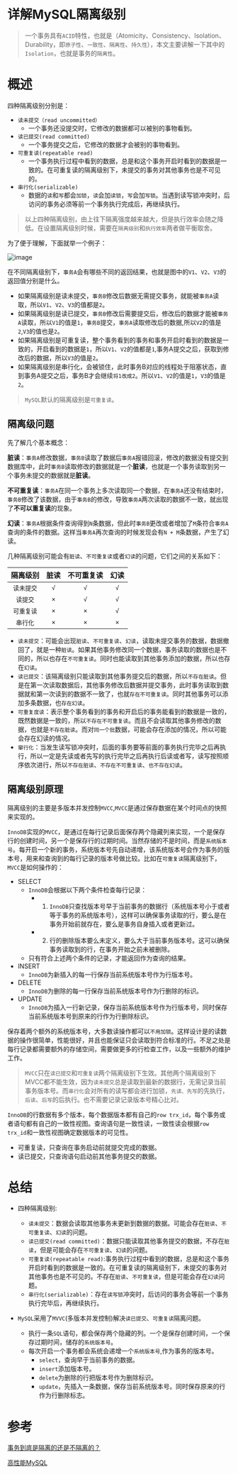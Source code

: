 # 详解MySQL隔离级别

> 一个事务具有`ACID`特性，也就是（Atomicity、Consistency、Isolation、Durability，即`原子性`、`一致性`、`隔离性`、`持久性`），本文主要讲解一下其中的`Isolation`，也就是事务的`隔离性`。

# 概述

四种隔离级别分别是：
* `读未提交（read uncommitted）`
   * 一个事务还没提交时，它修改的数据都可以被别的事物看到。
* `读已提交(read committed)`
   * 一个事务提交之后，它修改的数据才会被别的事物看到。
* `可重复读(repeatable read)`
   * 一个事务执行过程中看到的数据，总是和这个事务开启时看到的数据是一致的。在可重复读的隔离级别下，未提交的事务对其他事务也是不可见的。
* `串行化(serializable)`
   * 数据的`读`和`写`都会`加锁`，`读`会加`读锁`，`写`会加`写锁`。当遇到读写锁冲突时，后访问的事务必须等前一个事务执行完成后，再继续执行。
   
>以上四种隔离级别，由上往下隔离强度越来越大，但是执行效率会随之降低。在设置隔离级别时候，需要在`隔离级别`和`执行效率`两者做平衡取舍。


为了便于理解，下面就举一个例子：

![image](https://user-images.githubusercontent.com/11553237/186570984-37a54c0e-4849-4595-a9e7-58bfa8afc4b3.png)

在不同隔离级别下，`事务A`会有哪些不同的返回结果，也就是图中的`V1`、`V2`、`V3`的返回值分别是什么。

* 如果隔离级别是读未提交，`事务B`修改后数据无需提交事务，就能被`事务A`读取，所以`V1`、`V2`、`V3`的值都是`2`。  
* 如果隔离级别是读已提交，`事务B`修改后需要提交后，修改后的数据才能被`事务A`读取，所以`V1`的值是`1`，`事务B`提交，`事务A`读取修改后的数据,所以`V2`的值是`2`,`V3`的值也是`2`。
* 如果隔离级别是可重复读，整个事务看到的事务和事务开启时看到的数据是一致的，开启看到的数据是`1`，所以`V1`、`V2`的值都是`1`,事务A提交之后，获取到修改后的数据，所以`V3`的值是`2`。
* 如果隔离级别是串行化，会被锁住，此时事务B对应的线程处于阻塞状态，直到事务A提交之后，事务B才会继续`将1改成2`。所以`V1`、`V2`的值是`1`，`V3`的值是`2`。

> `MySQL`默认的隔离级别是`可重复读`。

## 隔离级问题

先了解几个基本概念：

**脏读**：`事务A`修改数据，`事务B`读取了数据后`事务A`报错回滚，修改的数据没有提交到数据库中，此时`事务B`读取修改的数据就是一个**脏读**，也就是一个事务读取到另一个事务未提交的数据就是**脏读**。

**不可重复读**：`事务A`在同一个事务上多次读取同一个数据，在`事务A`还没有结束时，`事务B`修改了该数据，由于`事务B`的修改，导致`事务A`两次读取的数据不一致，就出现了**不可以重复读**的现象。

**幻读**：`事务A`根据条件查询得到`N`条数据，但此时`事务B`更改或者增加了`M`条符合`事务A`查询的条件的数据。这样当`事务A`再次查询的时候发现会有`N + M`条数据，产生了幻读。 


几种隔离级别可能会有`脏读`、`不可重复读`或者`幻读`的问题，它们之间的关系如下：

| 隔离级别    |  脏读   |   不可重复读  |   幻读  |
| :---: | :---: | :---: | :---: |
|  `读未提交` |   `√`  |   `√`  |  `√` |
|  `读提交`   |   `×`  |   `√`  |  `√`  |
|  `可重复读` |   `×`  |   `×`  |   `√` |
|  `串行化`  |   `×`  |   `×`  |  `×`   |


* `读未提交`：可能会出现`脏读`、`不可重复读`、`幻读`，读取未提交事务的数据，数据撤回了，就是一种`脏读`。如果其他事务修改同一个数据，事务读取的数据也是不同的，所以也存在`不可重复读`。同时也能读取到其他事务添加的数据，所以也存在`幻读`。
* `读已提交`：该隔离级别只能读取到其他事务提交后的数据，所以`不存在脏读`。但是在第一次读取数据后，其他事务修改后数据并提交事务，此时事务读取到数据就和第一次读到的数据不一致了，也就`存在不可重复读`。同时其他事务可以添加多条数据，也`存在幻读`。
* `可重复度读`：表示整个事务看到的事务和开启后的事务能看到的数据是一致的，既然数据是一致的，所以`不存在不可重复读`。而且不会读取其他事务修改的数据，也就是`不存在脏读`。而对`同一个批`数据，可能会存在添加的情况，所以可能会存在幻读的情况。
* `窜行化`：当发生读写锁冲突时，后面的事务要等前面的事务执行完毕之后再执行，所以一定是先读或者先写的执行完毕之后再执行后读或者写，读写按照顺序依次进行，所以`不存在脏读`、`不存在不可重复读`、`也不存在幻读`。

## 隔离级别原理

隔离级别的主要是多版本并发控制`MVCC`,`MVCC`是通过保存数据在某个时间点的快照来实现的。

`InnoDB`实现的`MVCC`，是通过在每行记录后面保存两个隐藏列来实现，一个是保存行的创建时间，另一个是保存行的过期时间。当然存储的不是时间，而是`系统版本号`。每开启一个新的事务，系统版本号先自动递增，该系统版本号会作为事务的版本号，用来和查询到的每行记录的版本号做比较。比如在`可重复读`隔离级别下，`MVCC`是如何操作的：

* SELECT
   * `InnoDB`会根据以下两个条件检查每行记录：
     * 1. `InnoDB`只查找版本号早于当前事务的数据行（系统版本号小于或者等于事务的系统版本号），这样可以确保事务读取的行，要么是在事务开始前就存在，要么是事务自身插入或者更新过。
     * 2. 行的删除版本要么未定义，要么大于当前事务版本号。这可以确保事务读取到的行，在事务开始之前未被删除。
  * 只有符合上述两个条件的记录，才能返回作为查询的结果。
* INSERT
   * `InnoDB`为新插入的每一行保存当前系统版本号作为行版本号。
* DELETE
   * `InnoDB`为删除的每一行保存当前系统版本号作为行删除的标识。
* UPDATE
   * `InnoDB`为插入一行新记录，保存当前系统版本号作为行版本号，同时保存当前系统版本号到原来的行作为行删除标识。
   
保存着两个额外的系统版本号，大多数读操作都可以`不用加锁`。这样设计是的读数据的操作很简单，性能很好，并且也能保证只会读取到符合标准的行。不足之处是每行记录都需要额外的存储空间，需要做更多的行检查工作，以及一些额外的维护工作。

> `MVCC`只在`读已提交`和`可重复读`两个隔离级别下生效。其他两个隔离级别下MVCC都不能生效，因为`读未提交`总是读取到最新的数据行，无需记录当前事务版本号。而`串行化`会对所有的读写都会进行加锁，`先读、先写`的先执行，`后读`、`后写`的后执行。也不需要记录记录版本号精心比对。

`InnoDB`的行数据有多个版本，每个数据版本都有自己的`row trx_id`，每个事务或者语句都有自己的一致性视图。查询语句是一致性读，一致性读会根据`row trx_id`和一致性视图确定数据版本的可见性。
* 可重复读，只查询在事务启动前就提交完成的数据。
* 读已提交，只查询语句启动前其他事务提交的数据。

# 总结
* 四种隔离级别:
  * `读未提交`：数据会读取其他事务未更新到数据的数据。可能会存在`脏读`、`不可重复读`、`幻读`的问题。
  * `读已提交(read committed)`：数据只能读取其他事务提交的数据，不存在`脏读`，但是可能会存在`不可重复读`、`幻读`的问题。
  * `可重复读(repeatable read)`:事务执行过程中看到的数据，总是和这个事务开启时看到的数据是一致的。在可重复读的隔离级别下，未提交的事务对其他事务也是不可见的。不存在`脏读`、`不可重复读`，但是可能会存在`幻读`问题。
  * `串行化(serializable)`：存在`读写锁`冲突时，后访问的事务会等前一个事务执行完毕后，再继续执行。
  
* `MySQL`采用了`MVVC`(多版本并发控制)解决`读已提交`、`可重复读`隔离问题。 
  * 执行一条`SQL`语句，都会保存两个隐藏的列。一个是保存创建时间，一个保存过期时间，储存的`系统版本号`。
  * 每次开启一个事务都会系统会递增一个`系统版本号`,作为事务的版本号。
     * `select`，查询早于当前事务的数据。
     * `insert`添加版本号。
     * `delete`为删除的行把版本号作为删除标识。
     * `update`，先插入一条数据，保存当前系统版本号。同时保存原来的行作为行删除标志。
     
# 参考

[事务到底是隔离的还是不隔离的？](https://time.geekbang.org/column/article/70562)

[高性能MySQL](https://book.douban.com/subject/23008813/)
